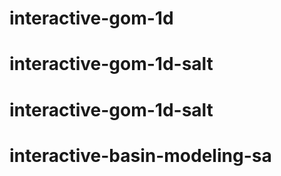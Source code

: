 # interactive-gom-1d
# interactive-gom-1d-salt
# interactive-gom-1d-salt
# interactive-basin-modeling-sa
